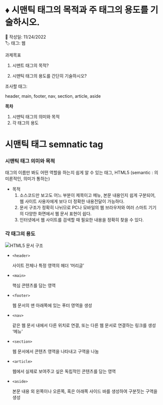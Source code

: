 # ♦ 시맨틱 태그의 목적과 주 태그의 용도를 기술하시오.

📆 작성일: 11/24/2022  
🏷 태그: 웹

과제목표

1. 시맨트 태그의 목적?

2. 시맨틱 태그의 용도를 간단히 기술하시오?

조사할 태그:

header, main, footer, nav, section, article, aside  


**목차**  

1. 시맨틱 태그의 의미와 목적  
1. 각 태그의 용도  




# 시맨틱 태그 semnatic tag

### 시맨틱 태그 의미와 목적


태그의 이름만 봐도 어떤 역할을 하는지 쉽게 알 수 있는 태그, HTML5
(semantic : 의미론적인, 의미가 통하는)

- 목적
    1. 소스코드만 보고도 어느 부분이 제목이고 메뉴, 본문 내용인지 쉽게 구분되어,  
    웹 사이트 사용자에게 보다 더 정확한 내용전달이 가능하다.
    2. 문서 구조가 정확히 나뉘므로 PC나 모바일의 웹 브라우저와 여러 스마트 기기의 다양한 화면에서 웹 문서 표현이 쉽다.
    3. 인터넷에서 웹 사이트를 검색할 때 필요한 내용을 정확히 찾을 수 있다.

### 각 태그의 용도


![HTML5 문서 구조](https://s3.us-west-2.amazonaws.com/secure.notion-static.com/a0f957de-e8a9-4967-9daf-558771ef8f52/Untitled.png?X-Amz-Algorithm=AWS4-HMAC-SHA256&X-Amz-Content-Sha256=UNSIGNED-PAYLOAD&X-Amz-Credential=AKIAT73L2G45EIPT3X45%2F20221125%2Fus-west-2%2Fs3%2Faws4_request&X-Amz-Date=20221125T195159Z&X-Amz-Expires=86400&X-Amz-Signature=0319aa55864fd9200c20aa8ed80bf74bb7e90d28e3db1596bfbfab53d2739ca9&X-Amz-SignedHeaders=host&response-content-disposition=filename%3D%22Untitled.png%22&x-id=GetObject)


- `<header>`
    
    사이트 전체나 특정 영역의 헤더 ‘머리글’
    
- `<main>`
    
    핵심 콘텐츠를 담는 영역
    
- `<footer>`
    
    웹 문서의 맨 아래쪽에 있는 푸터 영역을 생성
    
- `<nav>`
    
    같은 웹 문서 내에서 다른 위치로 연결, 또는 다른 웹 문서로 연결하는 링크를 생성 ‘메뉴’
    
- `<section>`
    
    웹 문서에서 콘텐츠 영역을 나타내고 구역을 나눔
    
- `<article>`
    
    웹에서 실제로 보여주고 싶은 독립적인 콘텐츠를 담는 영역
    
- `<aside>`
    
    본문 내용 외 왼쪽이나 오른쪽, 혹은 아래쪽 사이드 바를 생성하여 구분짓는 구역을 생성
